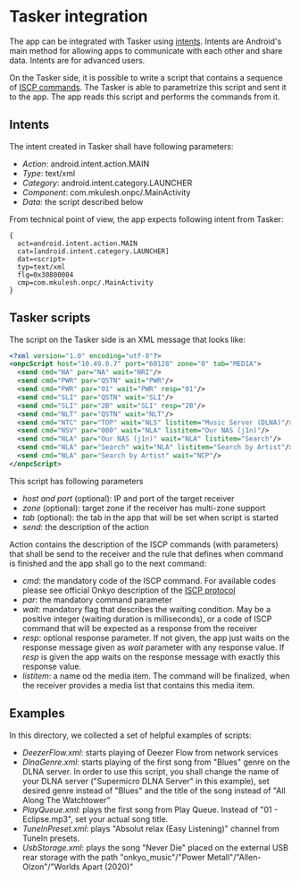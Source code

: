 # Tasker integration

The app can be integrated with Tasker using [intents](https://tasker.joaoapps.com/userguide/en/intents.html). 
Intents are Android's main method for allowing apps to communicate with each other and share data. 
Intents are for advanced users.

On the Tasker side, it is possible to write a script that contains a sequence of 
[ISCP commands](https://github.com/mkulesh/onpc/blob/master/doc/ISCP_AVR_140.xlsx). 
The Tasker is able to parametrize this script and sent it to the app. The app reads this script 
and performs the commands from it.

## Intents
The intent created in Tasker shall have following parameters:
- _Action_: android.intent.action.MAIN
- _Type_: text/xml
- _Category_: android.intent.category.LAUNCHER
- _Component_: com.mkulesh.onpc/.MainActivity
- _Data_: the script described below

From technical point of view, the app expects following intent from Tasker:
```
{ 
  act=android.intent.action.MAIN 
  cat=[android.intent.category.LAUNCHER] 
  dat=<script> 
  typ=text/xml 
  flg=0x30800004 
  cmp=com.mkulesh.onpc/.MainActivity 
}
```

## Tasker scripts 

The script on the Tasker side is an XML message that looks like:

```xml
<?xml version="1.0" encoding="utf-8"?>
<onpcScript host="10.49.0.7" port="60128" zone="0" tab="MEDIA">
  <send cmd="NA" par="NA" wait="NRI"/>
  <send cmd="PWR" par="QSTN" wait="PWR"/>
  <send cmd="PWR" par="01" wait="PWR" resp="01"/>
  <send cmd="SLI" par="QSTN" wait="SLI"/>
  <send cmd="SLI" par="2B" wait="SLI" resp="2B"/>
  <send cmd="NLT" par="QSTN" wait="NLT"/>
  <send cmd="NTC" par="TOP" wait="NLS" listitem="Music Server (DLNA)"/>
  <send cmd="NSV" par="000" wait="NLA" listitem="Our NAS (j1n)"/>
  <send cmd="NLA" par="Our NAS (j1n)" wait="NLA" listitem="Search"/>
  <send cmd="NLA" par="Search" wait="NLA" listitem="Search by Artist"/>
  <send cmd="NLA" par="Search by Artist" wait="NCP"/>
</onpcScript>
```

This script has following parameters
- _host and port_ (optional): IP and port of the target receiver
- _zone_ (optional): target zone if the receiver has multi-zone support
- _tab_ (optional): the tab in the app that will be set when script is started
- _send_: the description of the action

Action contains the description of the ISCP commands (with parameters) that shall be send to 
the receiver and the rule that defines when command is finished and the app shall go to the 
next command:
- _cmd_: the mandatory code of the ISCP command. For available codes please see official Onkyo 
description of the [ISCP protocol](https://github.com/mkulesh/onpc/blob/master/doc/ISCP_AVR_140.xlsx)
- _par_: the mandatory command parameter
- _wait_: mandatory flag that describes the waiting condition. May be a positive integer 
(waiting duration is milliseconds), or a code of ISCP command that will be expected as a response
from the receiver
- _resp_: optional response parameter. If not given, the app just waits on the response message
given as _wait_ parameter with any response value. If _resp_ is given the app waits on the
response message with exactly this response value.
- _listitem_: a name od the media item. The command will be finalized, when the receiver provides
a media list that contains this media item.


## Examples
In this directory, we collected a set of helpful examples of scripts:
- _DeezerFlow.xml_: starts playing of Deezer Flow from network services
- _DlnaGenre.xml_: starts playing of the first song from "Blues" genre on the DLNA server. In order 
to use this script, you shall change the name of your DLNA server ("Supermicro DLNA Server" in this 
example), set desired genre instead of "Blues" and the title of the song instead of 
"All Along The Watchtower"
- _PlayQueue.xml_: plays the first song from Play Queue. Instead of "01 - Eclipse.mp3", set your 
actual song title.
- _TuneInPreset.xml_: plays "Absolut relax (Easy Listening)" channel from TuneIn presets.
- _UsbStorage.xml_: plays the song "Never Die" placed on the external USB rear storage with the path
"onkyo_music"/"Power Metall"/"Allen-Olzon"/"Worlds Apart (2020)" 

